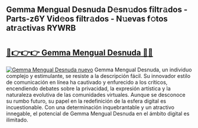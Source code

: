 ## Gemma Mengual Desnuda D𝚎sn𝚞dos filtr𝚊dos - Parts-z6Y Vid𝚎os filtr𝚊dos - N𝚞evas f𝚘tos atr𝚊ctivas RYWRB

# <h2><a href="http://mb4h0wk.tromn.icu/?c=Gemma+Mengual+Desnuda">🔗👉👉👉 Gemma Mengual Desnuda 🔗🔗</a></h2>

[![Gemma Mengual Desnuda nuevo](https://i.imgur.com/pEAQMta.gif)](http://mb4h0wk.tromn.icu/?c=Gemma+Mengual+Desnuda)
Gemma Mengual Desnuda, un individuo complejo y estimulante, se resiste a la descripción fácil. Su innovador estilo de comunicación en línea ha cautivado y enfurecido a los críticos, encendiendo debates sobre la privacidad, la expresión artística y la naturaleza evolutiva de las comunidades virtuales. Aunque se desconoce su rumbo futuro, su papel en la redefinición de la esfera digital es incuestionable. Con una determinación inquebrantable y un atractivo innegable, el potencial de Gemma Mengual Desnuda en el ámbito digital es ilimitado.
